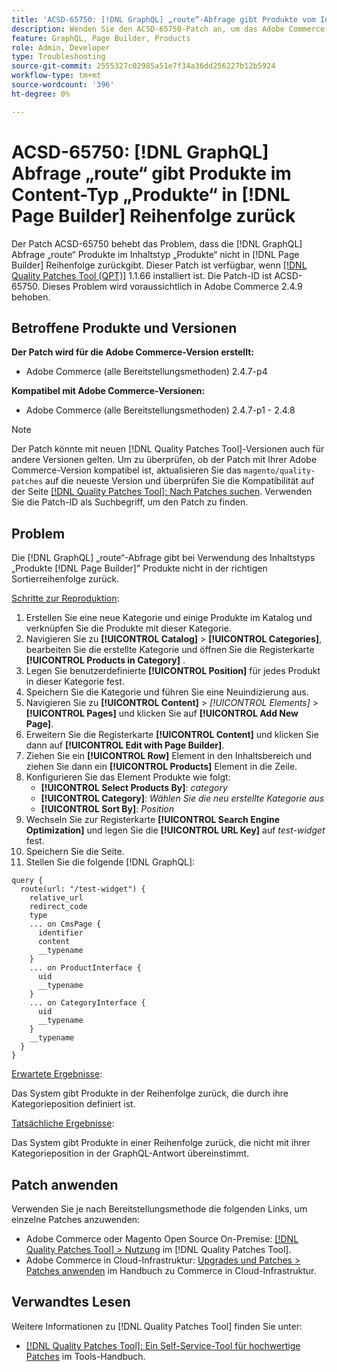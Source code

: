 ```yaml
---
title: 'ACSD-65750: [!DNL GraphQL] „route“-Abfrage gibt Produkte vom Inhaltstyp „in-products [!DNL Page Builder]  nicht in der richtigen Reihenfolge zurück'
description: Wenden Sie den ACSD-65750-Patch an, um das Adobe Commerce-Problem zu beheben, bei dem die GraphQL-Routenabfrage Produkte zurückgibt, die nicht im Produktinhaltstyp  [!DNL Page Builder]  sind.
feature: GraphQL, Page Builder, Products
role: Admin, Developer
type: Troubleshooting
source-git-commit: 2555327c02985a51e7f34a36dd256227b12b5924
workflow-type: tm+mt
source-wordcount: '396'
ht-degree: 0%

---
```



# ACSD-65750: [!DNL GraphQL] Abfrage „route“ gibt Produkte im Content-Typ „Produkte“ in [!DNL Page Builder] Reihenfolge zurück

Der Patch ACSD-65750 behebt das Problem, dass die [!DNL GraphQL] Abfrage „route“ Produkte im Inhaltstyp „Produkte“ nicht in [!DNL Page Builder] Reihenfolge zurückgibt. Dieser Patch ist verfügbar, wenn [[!DNL Quality Patches Tool (QPT)]](/help/tools/quality-patches-tool/quality-patches-tool-to-self-serve-quality-patches.md) 1.1.66 installiert ist. Die Patch-ID ist ACSD-65750. Dieses Problem wird voraussichtlich in Adobe Commerce 2.4.9 behoben.

## Betroffene Produkte und Versionen

**Der Patch wird für die Adobe Commerce-Version erstellt:**

* Adobe Commerce (alle Bereitstellungsmethoden) 2.4.7-p4

**Kompatibel mit Adobe Commerce-Versionen:**

* Adobe Commerce (alle Bereitstellungsmethoden) 2.4.7-p1 - 2.4.8

>[!NOTE]
>
>Der Patch könnte mit neuen [!DNL Quality Patches Tool]-Versionen auch für andere Versionen gelten. Um zu überprüfen, ob der Patch mit Ihrer Adobe Commerce-Version kompatibel ist, aktualisieren Sie das `magento/quality-patches` auf die neueste Version und überprüfen Sie die Kompatibilität auf der Seite [[!DNL Quality Patches Tool]: Nach Patches suchen](https://experienceleague.adobe.com/tools/commerce-quality-patches/index.html?lang=de). Verwenden Sie die Patch-ID als Suchbegriff, um den Patch zu finden.

## Problem

Die [!DNL GraphQL] „route“-Abfrage gibt bei Verwendung des Inhaltstyps „Produkte [!DNL Page Builder]&quot; Produkte nicht in der richtigen Sortierreihenfolge zurück.

<u>Schritte zur Reproduktion</u>:

1. Erstellen Sie eine neue Kategorie und einige Produkte im Katalog und verknüpfen Sie die Produkte mit dieser Kategorie.
1. Navigieren Sie zu **[!UICONTROL Catalog]** > **[!UICONTROL Categories]**, bearbeiten Sie die erstellte Kategorie und öffnen Sie die Registerkarte **[!UICONTROL Products in Category]** .
1. Legen Sie benutzerdefinierte **[!UICONTROL Position]** für jedes Produkt in dieser Kategorie fest.
1. Speichern Sie die Kategorie und führen Sie eine Neuindizierung aus.
1. Navigieren Sie zu **[!UICONTROL Content]** > *[!UICONTROL Elements]* > **[!UICONTROL Pages]** und klicken Sie auf **[!UICONTROL Add New Page]**.
1. Erweitern Sie die Registerkarte **[!UICONTROL Content]** und klicken Sie dann auf **[!UICONTROL Edit with Page Builder]**.
1. Ziehen Sie ein **[!UICONTROL Row]** Element in den Inhaltsbereich und ziehen Sie dann ein **[!UICONTROL Products]** Element in die Zeile.
1. Konfigurieren Sie das Element Produkte wie folgt:
   * **[!UICONTROL Select Products By]**: *category*
   * **[!UICONTROL Category]**: *Wählen Sie die neu erstellte Kategorie aus*
   * **[!UICONTROL Sort By]**: *Position*
1. Wechseln Sie zur Registerkarte **[!UICONTROL Search Engine Optimization]** und legen Sie die **[!UICONTROL URL Key]** auf *test-widget* fest.
1. Speichern Sie die Seite.
1. Stellen Sie die folgende [!DNL GraphQL]:

```
query {
  route(url: "/test-widget") {
    relative_url
    redirect_code
    type
    ... on CmsPage {
      identifier
      content
      __typename
    }
    ... on ProductInterface {
      uid
      __typename
    }
    ... on CategoryInterface {
      uid
      __typename
    }
    __typename
  }
}
```

<u>Erwartete Ergebnisse</u>:

Das System gibt Produkte in der Reihenfolge zurück, die durch ihre Kategorieposition definiert ist.

<u>Tatsächliche Ergebnisse</u>:

Das System gibt Produkte in einer Reihenfolge zurück, die nicht mit ihrer Kategorieposition in der GraphQL-Antwort übereinstimmt.

## Patch anwenden

Verwenden Sie je nach Bereitstellungsmethode die folgenden Links, um einzelne Patches anzuwenden:

* Adobe Commerce oder Magento Open Source On-Premise: [[!DNL Quality Patches Tool] > Nutzung](/help/tools/quality-patches-tool/usage.md) im [!DNL Quality Patches Tool].
* Adobe Commerce in Cloud-Infrastruktur: [Upgrades und Patches > Patches anwenden](https://experienceleague.adobe.com/docs/commerce-cloud-service/user-guide/develop/upgrade/apply-patches.html?lang=de) im Handbuch zu Commerce in Cloud-Infrastruktur.

## Verwandtes Lesen

Weitere Informationen zu [!DNL Quality Patches Tool] finden Sie unter:

* [[!DNL Quality Patches Tool]: Ein Self-Service-Tool für hochwertige Patches](/help/tools/quality-patches-tool/quality-patches-tool-to-self-serve-quality-patches.md) im Tools-Handbuch.

